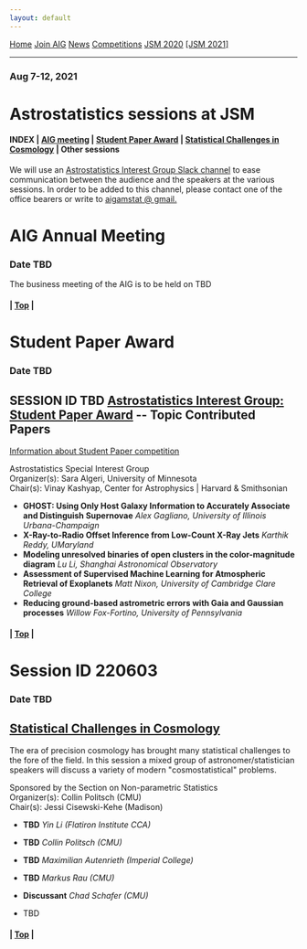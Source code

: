```yaml
---
layout: default
---
```



<a href="../index.html" class="btn">Home</a>
<a href="../join.html" class="btn">Join AIG</a>
<a href="../news.html" class="btn">News</a>
<a href="../competition/" class="btn">Competitions</a>
<a href="../jsm2020/index.html" class="btn">JSM 2020</a>
<a href="https://ww2.amstat.org/meetings/jsm/2021/" class="btn">[JSM 2021]</a>

---
### Aug 7-12, 2021
# Astrostatistics sessions at JSM

#### INDEX | [AIG meeting](#aig-annual-meeting) | [Student Paper Award](#student-paper-award) | [Statistical Challenges in Cosmology](#session-id-220603) | Other sessions

We will use an [Astrostatistics Interest Group Slack channel](https://astrostatisti-dzq6013.slack.com/archives/C011GJMLLET) to ease communication between the audience and the speakers at the various sessions.  In order to be added to this channel, please contact one of the office bearers or write to [aigamstat @ gmail.](mailto:aigamstat@gmail.com?Subject=Slack)

# AIG Annual Meeting
### Date TBD

The business meeting of the AIG is to be held on TBD

#### | [Top](#astrostatistics-sessions-at-jsm) |

# Student Paper Award
### Date TBD
## SESSION ID TBD [Astrostatistics Interest Group: Student Paper Award](https://ww2.amstat.org/meetings/jsm/2021/onlineprogram/ActivityDetails.cfm?SessionID=SessionID) -- Topic Contributed Papers

  [Information about Student Paper competition](https://astrostat.org/competition/index.html)  

  Astrostatistics Special Interest Group  
  Organizer(s): Sara Algeri, University of Minnesota  
  Chair(s): Vinay Kashyap, Center for Astrophysics | Harvard &amp; Smithsonian  

- **GHOST: Using Only Host Galaxy Information to Accurately Associate and Distinguish Supernovae**
  *Alex Gagliano, University of Illinois Urbana-Champaign*
- **X-Ray-to-Radio Offset Inference from Low-Count X-Ray Jets**
  *Karthik Reddy, UMaryland*
- **Modeling unresolved binaries of open clusters in the color-magnitude diagram**
  *Lu Li, Shanghai Astronomical Observatory*
- **Assessment of Supervised Machine Learning for Atmospheric Retrieval of Exoplanets**
  *Matt Nixon, University of Cambridge Clare College*
- **Reducing ground-based astrometric errors with Gaia and Gaussian processes**
  *Willow Fox-Fortino, University of Pennsylvania*

#### | [Top](#astrostatistics-sessions-at-jsm) |

# Session ID 220603
### Date TBD
## [Statistical Challenges in Cosmology](https://ww2.amstat.org/meetings/jsm/2021/onlineprogram/ActivityDetails.cfm?SessionID=220603)

  The era of precision cosmology has brought many statistical challenges to the fore of the field. In this session a mixed group of astronomer/statistician speakers will discuss a variety of modern "cosmostatistical" problems.

  Sponsored by the Section on Non-parametric Statistics  
  Organizer(s): Collin Politsch (CMU)  
  Chair(s): Jessi Cisewski-Kehe (Madison)  

- **TBD**
  *Yin Li (Flatiron Institute CCA)*
- **TBD** 
  *Collin Politsch (CMU)*
- **TBD**
  *Maximilian Autenrieth (Imperial College)*
- **TBD**
  *Markus Rau (CMU)*
- **Discussant**
  *Chad Schafer (CMU)*

-  TBD

#### | [Top](#astrostatistics-sessions-at-jsm) |
